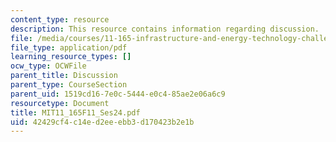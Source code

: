 ```yaml
---
content_type: resource
description: This resource contains information regarding discussion.
file: /media/courses/11-165-infrastructure-and-energy-technology-challenges-fall-2011/42429cf4c14ed2eeebb3d170423b2e1b_MIT11_165F11_Ses24.pdf
file_type: application/pdf
learning_resource_types: []
ocw_type: OCWFile
parent_title: Discussion
parent_type: CourseSection
parent_uid: 1519cd16-7e0c-5444-e0c4-85ae2e06a6c9
resourcetype: Document
title: MIT11_165F11_Ses24.pdf
uid: 42429cf4-c14e-d2ee-ebb3-d170423b2e1b
---
```

